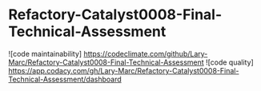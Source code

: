 # Refactory-Catalyst0008-Final-Technical-Assessment
![code maintainability] https://codeclimate.com/github/Lary-Marc/Refactory-Catalyst0008-Final-Technical-Assessment
![code quality] https://app.codacy.com/gh/Lary-Marc/Refactory-Catalyst0008-Final-Technical-Assessment/dashboard
